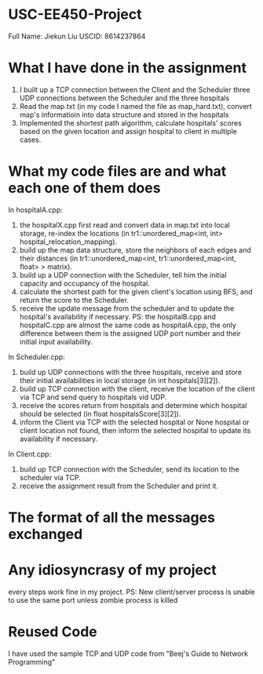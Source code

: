 # USC-EE450-Project
Full Name: Jiekun Liu
USCID: 8614237864

# What I have done in the assignment
1. I built up a TCP connection between the Client and the Scheduler three UDP connections between the Scheduler and the three hospitals
2. Read the map.txt (in my code I named the file as map_hard.txt), convert map's informatioin into data structure and stored in the hospitals
3. Implemented the shortest path algorithm, calculate hospitals' scores based on the given location and assign hospital to client in multiple cases.

# What my code files are and what each one of them does
In hospitalA.cpp:
1. the hospitalX.cpp first read and convert data in map.txt into local storage, re-index the locations (in tr1::unordered_map<int, int> hospital_relocation_mapping).
2. build up the map data structure, store the neighbors of each edges and their distances (in tr1::unordered_map<int, tr1::unordered_map<int, float> > matrix).
3. build up a UDP connection with the Scheduler, tell him the initial capacity and occupancy of the hospital.
4. calculate the shortest path for the given client's location using BFS, and return the score to the Scheduler.
5. receive the update message from the scheduler and to update the hospital's availability if necessary.
PS: the hospitalB.cpp and hospitalC.cpp are almost the same code as hospitalA.cpp, the only difference between them is the assigned UDP port number and their initial input availability.

In Scheduler.cpp:
1. build up UDP connections with the three hospitals, receive and store their initial availabilities in local storage (in int hospitals[3][2]).
2. build up TCP connection with the client, receive the location of the client via TCP and send query to hospitals vid UDP.
3. receive the scores return from hospitals and determine which hospital should be selected (in float hospitalsScore[3][2]).
4. inform the Client via TCP with the selected hospital or None hospital or client location not found, then inform the selected hospital to update its availability if necessary.

In Client.cpp:
1. build up TCP connection with the Scheduler, send its location to the scheduler via TCP.
2. receive the assignment result from the Scheduler and print it.

# The format of all the messages exchanged



# Any idiosyncrasy of my project
every steps work fine in my project.
PS: New client/server process is unable to use the same port unless zombie process is killed

# Reused Code
I have used the sample TCP and UDP code from "Beej's Guide to Network Programming"